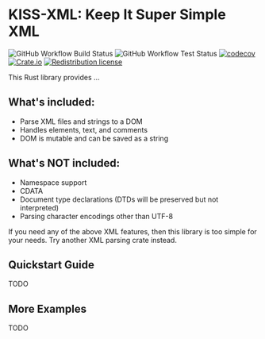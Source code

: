 # KISS-XML: Keep It Super Simple XML
![GitHub Workflow Build Status](https://github.com/DrPlantabyte/kiss-xml/actions/workflows/build-main.yml/badge.svg) ![GitHub Workflow Test Status](https://github.com/DrPlantabyte/kiss-xml/actions/workflows/unit-test-main.yml/badge.svg) [![codecov](https://codecov.io/gh/DrPlantabyte/kiss-xml/branch/main/graph/badge.svg?token=SA5UFPQG7A)](https://codecov.io/gh/DrPlantabyte/kiss-xml) [![Crate.io](https://img.shields.io/crates/v/kiss-xml)](https://crates.io/crates/kiss-xml) [![Redistribution license](https://img.shields.io/github/license/DrPlantabyte/kiss-xml?color=green)](https://github.com/DrPlantabyte/kiss-xml/blob/main/kiss-xml/LICENSE)

This Rust library provides ...

## What's included:
* Parse XML files and strings to a DOM
* Handles elements, text, and comments
* DOM is mutable and can be saved as a string

## What's NOT included:
* Namespace support
* CDATA
* Document type declarations (DTDs will be preserved but not interpreted)
* Parsing character encodings other than UTF-8

If you need any of the above XML features, then this library is too simple for
your needs. Try another XML parsing crate instead.

## Quickstart Guide
TODO

## More Examples
TODO

